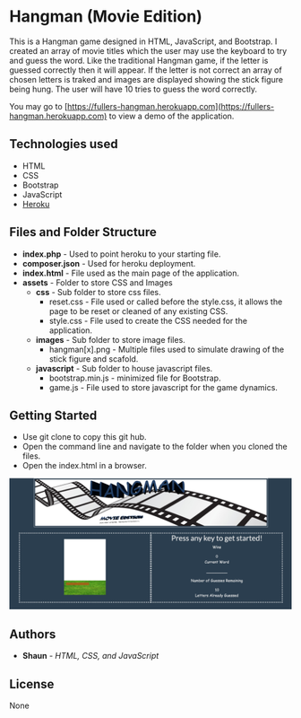 # Hangman (Movie Edition)

This is a Hangman game designed in HTML, JavaScript, and Bootstrap.  I created an array of movie titles which the user may use the keyboard to try and guess the word.  Like the traditional Hangman game, if the letter is guessed correctly then it will appear.  If the letter is not correct an array of chosen letters is traked and images are displayed showing the stick figure being hung.  The user will have 10 tries to guess the word correctly.

You may go to [https://fullers-hangman.herokuapp.com](https://fullers-hangman.herokuapp.com) to view a demo of the application.


## Technologies used

* HTML
* CSS
* Bootstrap
* JavaScript
* [Heroku](https://heroku.com) 


## Files and Folder Structure

* **index.php** - Used to point heroku to your starting file.
* **composer.json** - Used for heroku deployment.
* **index.html** - File used as the main page of the application.
* **assets** - Folder to store CSS and Images
	* **css** - Sub folder to store css files.
		* reset.css - File used or called before the style.css, it allows the page to be reset or cleaned of any existing CSS.
		* style.css - File used to create the CSS needed for the application.
	* **images** - Sub folder to store image files.
		* hangman[x].png - Multiple files used to simulate drawing of the stick figure and scafold.
	* **javascript** - Sub folder to house javascript files.
		* bootstrap.min.js - minimized file for Bootstrap.
		* game.js - File used to store javascript for the game dynamics.

## Getting Started

* Use git clone to copy this git hub.
* Open the command line and navigate to the folder when you cloned the files.
* Open the index.html in a browser.


![Alt Text](assets/images/scrnshot-hangman.png?raw=true "Hangman")


## Authors

* **Shaun** - *HTML, CSS, and JavaScript*

## License
   
   None 